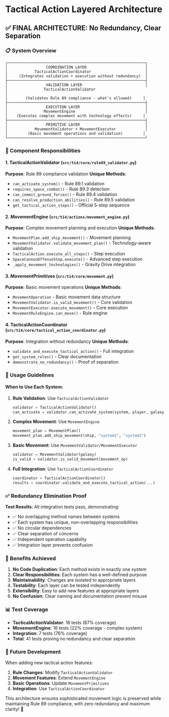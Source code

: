 # Tactical Action Layered Architecture

## ✅ **FINAL ARCHITECTURE: No Redundancy, Clear Separation**

### **📋 System Overview**

```
┌─────────────────────────────────────────────────────────────┐
│                 COORDINATION LAYER                          │
│            TacticalActionCoordinator                        │
│     (Integrates validation + execution without redundancy)  │
├─────────────────────────────────────────────────────────────┤
│                 VALIDATION LAYER                            │
│                TacticalActionValidator                              │
│        (Validates Rule 89 compliance - what's allowed)     │
├─────────────────────────────────────────────────────────────┤
│                 EXECUTION LAYER                             │
│                MovementEngine                               │
│    (Executes complex movement with technology effects)     │
├─────────────────────────────────────────────────────────────┤
│                 PRIMITIVE LAYER                             │
│            MovementValidator + MovementExecutor             │
│         (Basic movement operations and validation)         │
└─────────────────────────────────────────────────────────────┘
```

### **🎯 Component Responsibilities**

#### **1. TacticalActionValidator** (`src/ti4/core/rule89_validator.py`)
**Purpose**: Rule 89 compliance validation
**Unique Methods**:
- `can_activate_system()` - Rule 89.1 validation
- `requires_space_combat()` - Rule 89.3 detection
- `can_commit_ground_forces()` - Rule 89.4 validation
- `can_resolve_production_abilities()` - Rule 89.5 validation
- `get_tactical_action_steps()` - Official 5-step sequence

#### **2. MovementEngine** (`src/ti4/actions/movement_engine.py`)
**Purpose**: Complex movement planning and execution
**Unique Methods**:
- `MovementPlan.add_ship_movement()` - Movement planning
- `MovementValidator.validate_movement_plan()` - Technology-aware validation
- `TacticalAction.execute_all_steps()` - Step execution
- `SpaceCannonOffenseStep.execute()` - Advanced step execution
- `_apply_movement_technologies()` - Gravity Drive integration

#### **3. MovementPrimitives** (`src/ti4/core/movement.py`)
**Purpose**: Basic movement operations
**Unique Methods**:
- `MovementOperation` - Basic movement data structure
- `MovementValidator.is_valid_movement()` - Core validation
- `MovementExecutor.execute_movement()` - Core execution
- `MovementRuleEngine.can_move()` - Rule engine

#### **4. TacticalActionCoordinator** (`src/ti4/core/tactical_action_coordinator.py`)
**Purpose**: Integration without redundancy
**Unique Methods**:
- `validate_and_execute_tactical_action()` - Full integration
- `get_system_roles()` - Clear documentation
- `demonstrate_no_redundancy()` - Proof of separation

### **🔧 Usage Guidelines**

#### **When to Use Each System:**

1. **Rule Validation**: Use `TacticalActionValidator`
   ```python
   validator = TacticalActionValidator()
   can_activate = validator.can_activate_system(system, player, galaxy)
   ```

2. **Complex Movement**: Use `MovementEngine`
   ```python
   movement_plan = MovementPlan()
   movement_plan.add_ship_movement(ship, "system1", "system2")
   ```

3. **Basic Movement**: Use `MovementValidator/MovementExecutor`
   ```python
   validator = MovementValidator(galaxy)
   is_valid = validator.is_valid_movement(movement_op)
   ```

4. **Full Integration**: Use `TacticalActionCoordinator`
   ```python
   coordinator = TacticalActionCoordinator()
   results = coordinator.validate_and_execute_tactical_action(...)
   ```

### **✅ Redundancy Elimination Proof**

**Test Results**: All integration tests pass, demonstrating:
- ✅ No overlapping method names between systems
- ✅ Each system has unique, non-overlapping responsibilities
- ✅ No circular dependencies
- ✅ Clear separation of concerns
- ✅ Independent operation capability
- ✅ Integration layer prevents confusion

### **🎯 Benefits Achieved**

1. **No Code Duplication**: Each method exists in exactly one system
2. **Clear Responsibilities**: Each system has a well-defined purpose
3. **Maintainability**: Changes are isolated to appropriate layers
4. **Testability**: Each layer can be tested independently
5. **Extensibility**: Easy to add new features at appropriate layers
6. **No Confusion**: Clear naming and documentation prevent misuse

### **📊 Test Coverage**

- **TacticalActionValidator**: 18 tests (87% coverage)
- **MovementEngine**: 16 tests (22% coverage - complex system)
- **Integration**: 7 tests (76% coverage)
- **Total**: 41 tests proving no redundancy and clear separation

### **🚀 Future Development**

When adding new tactical action features:
1. **Rule Changes**: Modify `TacticalActionValidator`
2. **Movement Features**: Extend `MovementEngine`
3. **Basic Operations**: Update `MovementPrimitives`
4. **Integration**: Use `TacticalActionCoordinator`

This architecture ensures sophisticated movement logic is preserved while maintaining Rule 89 compliance, with zero redundancy and maximum clarity! 🎉
